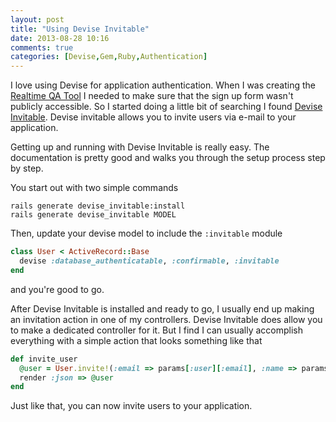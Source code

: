 ```yaml
---
layout: post
title: "Using Devise Invitable"
date: 2013-08-28 10:16
comments: true
categories: [Devise,Gem,Ruby,Authentication]
---
```


I love using Devise for application authentication. When I was creating the [Realtime QA Tool](https://github.com/quangoinc/realtime_qa) I needed to make sure that the sign up form wasn't publicly accessible. So I started doing a little bit of searching I found [Devise Invitable](https://github.com/scambra/devise_invitable). Devise invitable allows you to invite users via e-mail to your application.

<!-- more -->

Getting up and running with Devise Invitable is really easy. The documentation is pretty good and walks you through the setup process step by step.

You start out with two simple commands

```
rails generate devise_invitable:install
rails generate devise_invitable MODEL
```

Then, update your devise model to include the `:invitable` module
``` ruby
class User < ActiveRecord::Base
  devise :database_authenticatable, :confirmable, :invitable
end
```

and you're good to go.

After Devise Invitable is installed and ready to go, I usually end up making an invitation action in one of my controllers. Devise Invitable does allow you to make a dedicated controller for it. But I find I can usually accomplish everything with a simple action that looks something like that

``` ruby
def invite_user
  @user = User.invite!(:email => params[:user][:email], :name => params[:user][:name])
  render :json => @user
end
```
Just like that, you can now invite users to your application.
